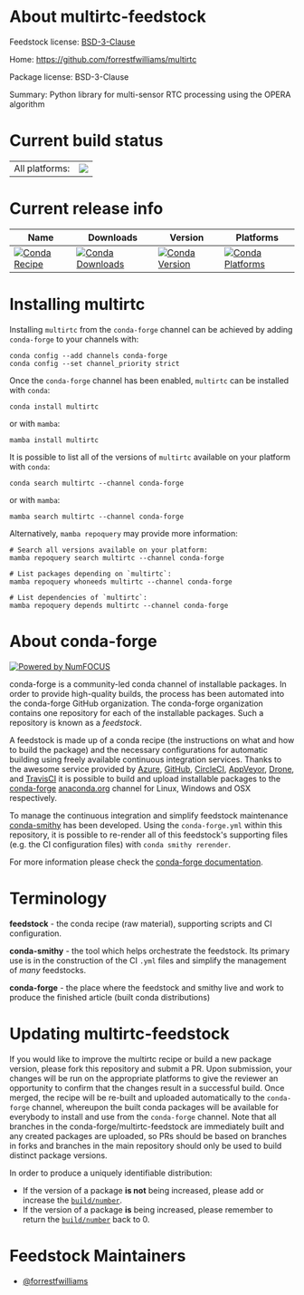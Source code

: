 About multirtc-feedstock
========================

Feedstock license: [BSD-3-Clause](https://github.com/conda-forge/multirtc-feedstock/blob/main/LICENSE.txt)

Home: https://github.com/forrestfwilliams/multirtc

Package license: BSD-3-Clause

Summary: Python library for multi-sensor RTC processing using the OPERA algorithm

Current build status
====================


<table><tr><td>All platforms:</td>
    <td>
      <a href="https://dev.azure.com/conda-forge/feedstock-builds/_build/latest?definitionId=25558&branchName=main">
        <img src="https://dev.azure.com/conda-forge/feedstock-builds/_apis/build/status/multirtc-feedstock?branchName=main">
      </a>
    </td>
  </tr>
</table>

Current release info
====================

| Name | Downloads | Version | Platforms |
| --- | --- | --- | --- |
| [![Conda Recipe](https://img.shields.io/badge/recipe-multirtc-green.svg)](https://anaconda.org/conda-forge/multirtc) | [![Conda Downloads](https://img.shields.io/conda/dn/conda-forge/multirtc.svg)](https://anaconda.org/conda-forge/multirtc) | [![Conda Version](https://img.shields.io/conda/vn/conda-forge/multirtc.svg)](https://anaconda.org/conda-forge/multirtc) | [![Conda Platforms](https://img.shields.io/conda/pn/conda-forge/multirtc.svg)](https://anaconda.org/conda-forge/multirtc) |

Installing multirtc
===================

Installing `multirtc` from the `conda-forge` channel can be achieved by adding `conda-forge` to your channels with:

```
conda config --add channels conda-forge
conda config --set channel_priority strict
```

Once the `conda-forge` channel has been enabled, `multirtc` can be installed with `conda`:

```
conda install multirtc
```

or with `mamba`:

```
mamba install multirtc
```

It is possible to list all of the versions of `multirtc` available on your platform with `conda`:

```
conda search multirtc --channel conda-forge
```

or with `mamba`:

```
mamba search multirtc --channel conda-forge
```

Alternatively, `mamba repoquery` may provide more information:

```
# Search all versions available on your platform:
mamba repoquery search multirtc --channel conda-forge

# List packages depending on `multirtc`:
mamba repoquery whoneeds multirtc --channel conda-forge

# List dependencies of `multirtc`:
mamba repoquery depends multirtc --channel conda-forge
```


About conda-forge
=================

[![Powered by
NumFOCUS](https://img.shields.io/badge/powered%20by-NumFOCUS-orange.svg?style=flat&colorA=E1523D&colorB=007D8A)](https://numfocus.org)

conda-forge is a community-led conda channel of installable packages.
In order to provide high-quality builds, the process has been automated into the
conda-forge GitHub organization. The conda-forge organization contains one repository
for each of the installable packages. Such a repository is known as a *feedstock*.

A feedstock is made up of a conda recipe (the instructions on what and how to build
the package) and the necessary configurations for automatic building using freely
available continuous integration services. Thanks to the awesome service provided by
[Azure](https://azure.microsoft.com/en-us/services/devops/), [GitHub](https://github.com/),
[CircleCI](https://circleci.com/), [AppVeyor](https://www.appveyor.com/),
[Drone](https://cloud.drone.io/welcome), and [TravisCI](https://travis-ci.com/)
it is possible to build and upload installable packages to the
[conda-forge](https://anaconda.org/conda-forge) [anaconda.org](https://anaconda.org/)
channel for Linux, Windows and OSX respectively.

To manage the continuous integration and simplify feedstock maintenance
[conda-smithy](https://github.com/conda-forge/conda-smithy) has been developed.
Using the ``conda-forge.yml`` within this repository, it is possible to re-render all of
this feedstock's supporting files (e.g. the CI configuration files) with ``conda smithy rerender``.

For more information please check the [conda-forge documentation](https://conda-forge.org/docs/).

Terminology
===========

**feedstock** - the conda recipe (raw material), supporting scripts and CI configuration.

**conda-smithy** - the tool which helps orchestrate the feedstock.
                   Its primary use is in the construction of the CI ``.yml`` files
                   and simplify the management of *many* feedstocks.

**conda-forge** - the place where the feedstock and smithy live and work to
                  produce the finished article (built conda distributions)


Updating multirtc-feedstock
===========================

If you would like to improve the multirtc recipe or build a new
package version, please fork this repository and submit a PR. Upon submission,
your changes will be run on the appropriate platforms to give the reviewer an
opportunity to confirm that the changes result in a successful build. Once
merged, the recipe will be re-built and uploaded automatically to the
`conda-forge` channel, whereupon the built conda packages will be available for
everybody to install and use from the `conda-forge` channel.
Note that all branches in the conda-forge/multirtc-feedstock are
immediately built and any created packages are uploaded, so PRs should be based
on branches in forks and branches in the main repository should only be used to
build distinct package versions.

In order to produce a uniquely identifiable distribution:
 * If the version of a package **is not** being increased, please add or increase
   the [``build/number``](https://docs.conda.io/projects/conda-build/en/latest/resources/define-metadata.html#build-number-and-string).
 * If the version of a package **is** being increased, please remember to return
   the [``build/number``](https://docs.conda.io/projects/conda-build/en/latest/resources/define-metadata.html#build-number-and-string)
   back to 0.

Feedstock Maintainers
=====================

* [@forrestfwilliams](https://github.com/forrestfwilliams/)

